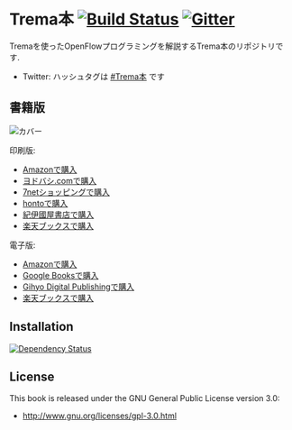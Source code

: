 # Trema本 [![Build Status](http://img.shields.io/travis/yasuhito/trema-book/develop.svg?style=flat)][travis] [![Gitter](https://badges.gitter.im/Join%20Chat.svg)][gitter]

Tremaを使ったOpenFlowプログラミングを解説するTrema本のリポジトリです.

 * Twitter: ハッシュタグは [#Trema本](https://twitter.com/hashtag/Trema%E6%9C%AC) です

[travis]: http://travis-ci.org/yasuhito/trema-book
[gitter]: https://gitter.im/yasuhito/trema-book


## 書籍版

![カバー](https://raw.github.com/yasuhito/trema-book/master/cover.png "本のカバー")

印刷版:

- [Amazonで購入](http://www.amazon.co.jp/dp/4774154652/)
- [ヨドバシ.comで購入](http://www.yodobashi.com/ec/product/100000009001711327/index.html)
- [7netショッピングで購入](http://www.7netshopping.jp/books/detail/-/isbn/9784774154657)
- [hontoで購入](http://honto.jp/netstore/pd-book_25440213.html)
- [紀伊國屋書店で購入](https://www.kinokuniya.co.jp/f/dsg-01-9784774154657)
- [楽天ブックスで購入](http://books.rakuten.co.jp/rb/12122925/)

電子版:

- [Amazonで購入](http://www.amazon.co.jp/o/ASIN/B00CP2SFNA)
- [Google Booksで購入](https://books.google.co.jp/books/about/%E3%82%AF%E3%83%A9%E3%82%A6%E3%83%89%E6%99%82%E4%BB%A3%E3%81%AE%E3%83%8D%E3%83%83%E3%83%88%E3%83%AF%E3%83%BC%E3%82%AF.html?id=Dw0-tiAvGTsC&redir_esc=y)
- [Gihyo Digital Publishingで購入](https://gihyo.jp/dp/ebook/2013/978-4-7741-5516-6)
- [楽天ブックスで購入](http://books.rakuten.co.jp/rk/63308d148b9737949f026c0e5bb1f694/)

## Installation

[![Dependency Status](http://img.shields.io/gemnasium/yasuhito/trema-book.svg?style=flat)][gemnasium]

[gemnasium]: https://gemnasium.com/yasuhito/trema-book


## License

This book is released under the GNU General Public License version 3.0:

 * http://www.gnu.org/licenses/gpl-3.0.html
